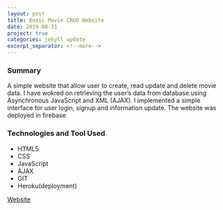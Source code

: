 ```yaml
---
layout: post
title: Basic Movie CRUD Website
date: 2019-08-31
project: true
categories: jekyll update
excerpt_separator: <!--more-->
---
```


### Summary
A simple website that allow user to create, read update and delete movie data.
I have wokred on retrieving the user’s data from database using Asynchronous JavaScript and XML (AJAX). I implemented a simple interface for user login, signup and information update. The website was deployed in firebase

### Technologies and Tool Used
- HTML5
- CSS
- JavaScript
- AJAX
- GIT
- Heroku(deployment)
 
[Website](https://basic-movie-crud-app.herokuapp.com/)